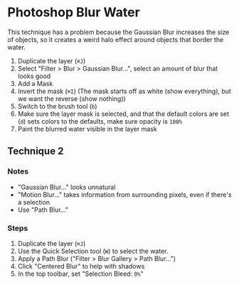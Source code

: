 # Photoshop Blur Water

This technique has a problem because the Gaussian Blur increases the size of objects, so it creates a weird halo effect around objects that border the water.

1. Duplicate the layer (`⌘J`)
2. Select "Filter > Blur > Gaussian Blur...", select an amount of blur that looks good
3. Add a Mask
4. Invert the mask (`⌘I`) (The mask starts off as white (show everything), but we want the reverse (show nothing))
5. Switch to the brush tool (`b`)
6. Make sure the layer mask is selected, and that the default colors are set (`d`) sets colors to the defaults, make sure opacity is `100%`
7. Paint the blurred water visible in the layer mask

## Technique 2

### Notes

- "Gaussian Blur..." looks unnatural
- "Motion Blur..." takes information from surrounding pixels, even if there's a selection
- Use "Path Blur..."

### Steps

1. Duplicate the layer (`⌘J`)
2. Use the Quick Selection tool (`W`) to select the water.
3. Apply a Path Blur ("Filter > Blur Gallery > Path Blur...")
4. Click "Centered Blur" to help with shadows
5. In the top toolbar, set "Selection Bleed: `0%`"